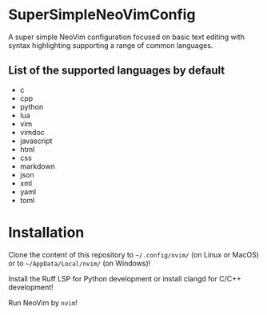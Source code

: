 # SuperSimpleNeoVimConfig
A super simple NeoVim configuration focused on basic text editing with syntax highlighting supporting a range of common languages.

## List of the supported languages by default

- c
- cpp
- python
- lua
- vim
- vimdoc
- javascript
- html
- css
- markdown
- json
- xml
- yaml
- toml

# Installation
Clone the content of this repository to `~/.config/nvim/` (on Linux or MacOS) or to `~/AppData/Local/nvim/` (on Windows)!

Install the Ruff LSP for Python development or install clangd for C/C++ development!

Run NeoVim by `nvim`!

